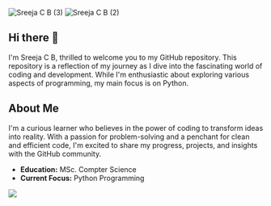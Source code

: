 

![Sreeja C B (3)](https://github.com/sreejacb/sreejacb/assets/101924446/bfde4c6f-7a16-4ccc-8b4d-a56eb938537c)
![Sreeja C B (2)](https://github.com/sreejacb/sreejacb/assets/101924446/50ce9c93-1b6c-4e00-a6b6-283a9f5c2f73)
## Hi there 👋

I'm Sreeja C B, thrilled to welcome you to my GitHub repository. This repository is a reflection of my journey as I dive into the fascinating world of coding and development. While I'm enthusiastic about exploring various aspects of programming, my main focus is on Python.

## About Me
I'm a curious learner who believes in the power of coding to transform ideas into reality. With a passion for problem-solving and a penchant for clean and efficient code, I'm excited to share my progress, projects, and insights with the GitHub community.

- **Education:** MSc. Compter Science 
- **Current Focus:** Python Programming



[![](https://visitcount.itsvg.in/api?id=sreejacb&label=Profile%20Views&color=12&icon=5&pretty=true)](https://visitcount.itsvg.in)

